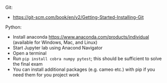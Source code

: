 Git:
* https://git-scm.com/book/en/v2/Getting-Started-Installing-Git

Python:
* Install anaconda https://www.anaconda.com/products/individual (available for Windows, Mac, and Linux)
* Start Jupyter lab using Anacond Navigator
* Open a terminal
* Run `pip install cobra numpy pytest`; this should be sufficient to solve the final exam
* You can install additional packages (e.g. cameo etc.) with pip if you need them for you project work